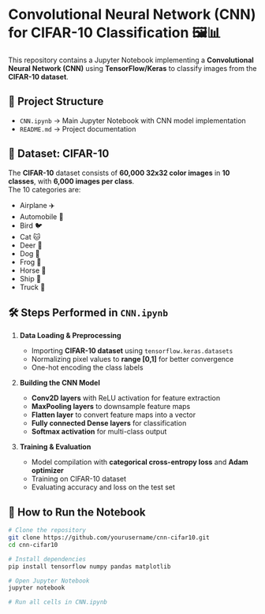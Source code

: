 # Convolutional Neural Network (CNN) for CIFAR-10 Classification 🖼️📊

This repository contains a Jupyter Notebook implementing a **Convolutional Neural Network (CNN)** using **TensorFlow/Keras** to classify images from the **CIFAR-10 dataset**.

## 📂 Project Structure
- `CNN.ipynb` → Main Jupyter Notebook with CNN model implementation  
- `README.md` → Project documentation  

## 📜 Dataset: CIFAR-10
The **CIFAR-10** dataset consists of **60,000 32x32 color images** in **10 classes**, with **6,000 images per class**.  
The 10 categories are:
- Airplane ✈️
- Automobile 🚗
- Bird 🐦
- Cat 🐱
- Deer 🦌
- Dog 🐶
- Frog 🐸
- Horse 🐴
- Ship 🚢
- Truck 🚛

## 🛠 Steps Performed in `CNN.ipynb`
1. **Data Loading & Preprocessing**
   - Importing **CIFAR-10 dataset** using `tensorflow.keras.datasets`
   - Normalizing pixel values to **range [0,1]** for better convergence
   - One-hot encoding the class labels  

2. **Building the CNN Model**
   - **Conv2D layers** with ReLU activation for feature extraction
   - **MaxPooling layers** to downsample feature maps
   - **Flatten layer** to convert feature maps into a vector
   - **Fully connected Dense layers** for classification
   - **Softmax activation** for multi-class output

3. **Training & Evaluation**
   - Model compilation with **categorical cross-entropy loss** and **Adam optimizer**
   - Training on CIFAR-10 dataset
   - Evaluating accuracy and loss on the test set

## 🚀 How to Run the Notebook
```bash
# Clone the repository
git clone https://github.com/yourusername/cnn-cifar10.git
cd cnn-cifar10

# Install dependencies
pip install tensorflow numpy pandas matplotlib

# Open Jupyter Notebook
jupyter notebook

# Run all cells in CNN.ipynb
